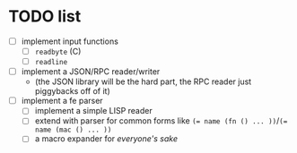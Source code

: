 # TODO list

- [ ] implement input functions
	- [ ] `readbyte` (C)
	- [ ] `readline`
- [ ] implement a JSON/RPC reader/writer
	- (the JSON library will be the hard part, the RPC reader just piggybacks off of it)
- [ ] implement a fe parser
	- [ ] implement a simple LISP reader
	- [ ] extend with parser for common forms like `(= name (fn () ... ))`/`(= name (mac () ... ))`
	- [ ] a macro expander for *everyone's sake*
